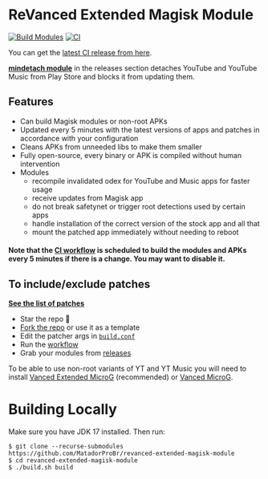 # ReVanced Extended Magisk Module
[![Build Modules](https://github.com/MatadorProBr/revanced-extended-magisk-module/actions/workflows/build.yml/badge.svg)](https://github.com/MatadorProBr/revanced-extended-magisk-module/actions/workflows/build.yml)
[![CI](https://github.com/MatadorProBr/revanced-extended-magisk-module/actions/workflows/ci.yml/badge.svg?event=schedule)](https://github.com/MatadorProBr/revanced-extended-magisk-module/actions/workflows/ci.yml)

You can get the [latest CI release from here](https://github.com/MatadorProBr/revanced-extended-magisk-module/releases).

[**mindetach module**](https://github.com/j-hc/mindetach-magisk) in the releases section detaches YouTube and YouTube Music from Play Store and blocks it from updating them.

## Features
 * Can build Magisk modules or non-root APKs
 * Updated every 5 minutes with the latest versions of apps and patches in accordance with your configuration
 * Cleans APKs from unneeded libs to make them smaller
 * Fully open-source, every binary or APK is compiled without human intervention
 * Modules
     * recompile invalidated odex for YouTube and Music apps for faster usage
     * receive updates from Magisk app
     * do not break safetynet or trigger root detections used by certain apps
     * handle installation of the correct version of the stock app and all that
     * mount the patched app immediately without needing to reboot

#### **Note that the [CI workflow](../../actions/workflows/ci.yml) is scheduled to build the modules and APKs every 5 minutes if there is a change. You may want to disable it.**

## To include/exclude patches
[**See the list of patches**](https://github.com/inotia00/revanced-patches/tree/revanced-extended#-patches)

 * Star the repo :eyes:
 * [Fork the repo](https://github.com/MatadorProBr/revanced-extended-magisk-module/fork) or use it as a template
 * Edit the patcher args in [`build.conf`](./build.conf)
 * Run the [workflow](../../actions/workflows/build.yml)
 * Grab your modules from [releases](../../releases)

To be able to use non-root variants of YT and YT Music you will need to install [Vanced Extended MicroG](https://github.com/inotia00/VancedMicroG/releases) (recommended) or [Vanced MicroG](https://github.com/TeamVanced/VancedMicroG/releases).

# Building Locally
Make sure you have JDK 17 installed. Then run:

```console
$ git clone --recurse-submodules https://github.com/MatadorProBr/revanced-extended-magisk-module
$ cd revanced-extended-magisk-module
$ ./build.sh build
```
